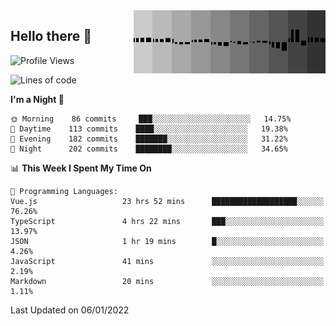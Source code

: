 <img width="307" align="right" src="https://raw.githubusercontent.com/SubZtep/SubZtep/master/assets/eq1.gif"/>

## Hello there 👋

<!--START_SECTION:waka-->
![Profile Views](http://img.shields.io/badge/Profile%20Views-0-blue)

![Lines of code](https://img.shields.io/badge/From%20Hello%20World%20I%27ve%20Written-838%20Thousand%20lines%20of%20code-blue)

**I'm a Night 🦉** 

```text
🌞 Morning    86 commits     ███░░░░░░░░░░░░░░░░░░░░░░   14.75% 
🌆 Daytime    113 commits    ████░░░░░░░░░░░░░░░░░░░░░   19.38% 
🌃 Evening    182 commits    ███████░░░░░░░░░░░░░░░░░░   31.22% 
🌙 Night      202 commits    ████████░░░░░░░░░░░░░░░░░   34.65%

```


📊 **This Week I Spent My Time On** 

```text
💬 Programming Languages: 
Vue.js                   23 hrs 52 mins      ███████████████████░░░░░░   76.26% 
TypeScript               4 hrs 22 mins       ███░░░░░░░░░░░░░░░░░░░░░░   13.97% 
JSON                     1 hr 19 mins        █░░░░░░░░░░░░░░░░░░░░░░░░   4.26% 
JavaScript               41 mins             ░░░░░░░░░░░░░░░░░░░░░░░░░   2.19% 
Markdown                 20 mins             ░░░░░░░░░░░░░░░░░░░░░░░░░   1.11%

```


 Last Updated on 06/01/2022
<!--END_SECTION:waka-->
